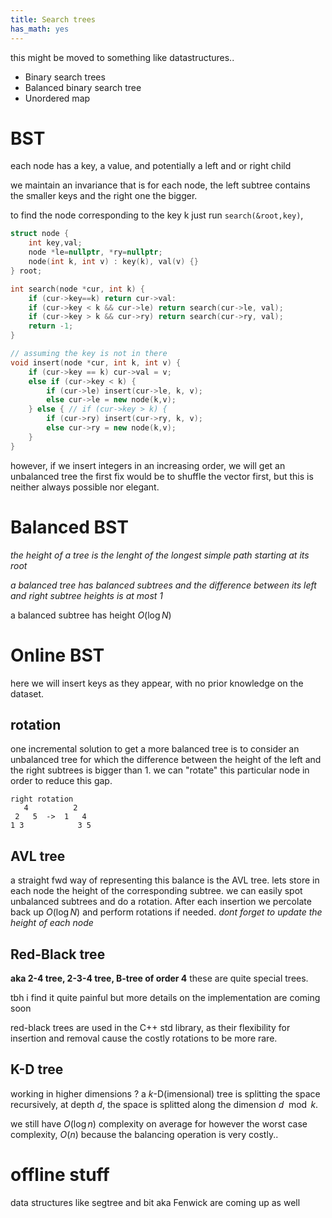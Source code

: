 ```yaml
---
title: Search trees
has_math: yes
---
```


this might be moved to something like datastructures..

- Binary search trees
- Balanced binary search tree
- Unordered map

# BST
each node has a key, a value, and potentially a left and or right child

we maintain an invariance that is for each node, the left subtree contains
the smaller keys and the right one the bigger.

to find the node corresponding to the key k just run `search(&root,key)`,

```cpp
struct node {
    int key,val;
    node *le=nullptr, *ry=nullptr;
    node(int k, int v) : key(k), val(v) {}
} root;

int search(node *cur, int k) {
    if (cur->key==k) return cur->val:
    if (cur->key < k && cur->le) return search(cur->le, val);
    if (cur->key > k && cur->ry) return search(cur->ry, val);
    return -1;
}

// assuming the key is not in there
void insert(node *cur, int k, int v) {
    if (cur->key == k) cur->val = v;
    else if (cur->key < k) {
        if (cur->le) insert(cur->le, k, v);
        else cur->le = new node(k,v);
    } else { // if (cur->key > k) {
        if (cur->ry) insert(cur->ry, k, v);
        else cur->ry = new node(k,v);
    }
}
```

however, if we insert integers in an increasing order, we will get an unbalanced tree
the first fix would be to shuffle the vector first, but this is neither always possible
nor elegant.

# Balanced BST
_the height of a tree is the lenght of the longest simple path starting at its root_

_a balanced tree has balanced subtrees and the difference between its left and right subtree heights is at most 1_

a balanced subtree has height $O(\log N)$

# Online BST

here we will insert keys as they appear, with no prior knowledge on the dataset.

## rotation
one incremental solution to get a more balanced tree is to consider an unbalanced tree for which the difference between the height of the left and the right subtrees is bigger than 1.
we can "rotate" this particular node in order to reduce this gap.

```
right rotation
   4          2
 2   5  ->  1   4
1 3            3 5
```

## AVL tree
a straight fwd way of representing this balance is the AVL tree.
lets store in each node the height of the corresponding subtree.
we can easily spot unbalanced subtrees and do a rotation.
After each insertion we percolate back up $O(\log N)$ and perform rotations if needed.
_dont forget to update the height of each node_

## Red-Black tree
**aka 2-4 tree, 2-3-4 tree, B-tree of order 4**
these are quite special trees.

tbh i find it quite painful but more details on the implementation are coming soon

red-black trees are used in the C++ std library, as their flexibility for insertion
and removal cause the costly rotations to be more rare.

## K-D tree
working in higher dimensions ? a $k$-D(imensional) tree is splitting the space recursively,
at depth $d$, the space is splitted along the dimension $d \mod k$.

we still have $O(\log n)$ complexity on average for 
however the worst case complexity, $O(n)$
because the balancing operation is very costly..


# offline stuff
data structures like segtree and bit aka Fenwick are coming up as well

